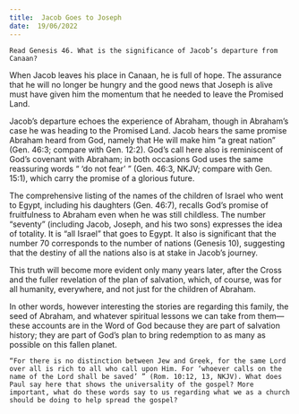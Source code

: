 ```yaml
---
title:  Jacob Goes to Joseph
date:  19/06/2022
---
```


`Read Genesis 46. What is the significance of Jacob’s departure from Canaan?`

When Jacob leaves his place in Canaan, he is full of hope. The assurance that he will no longer be hungry and the good news that Joseph is alive must have given him the momentum that he needed to leave the Promised Land.

Jacob’s departure echoes the experience of Abraham, though in Abraham’s case he was heading to the Promised Land. Jacob hears the same promise Abraham heard from God, namely that He will make him “a great nation” (Gen. 46:3; compare with Gen. 12:2). God’s call here also is reminiscent of God’s covenant with Abraham; in both occasions God uses the same reassuring words “ ‘do not fear’ ” (Gen. 46:3, NKJV; compare with Gen. 15:1), which carry the promise of a glorious future.

The comprehensive listing of the names of the children of Israel who went to Egypt, including his daughters (Gen. 46:7), recalls God’s promise of fruitfulness to Abraham even when he was still childless. The number “seventy” (including Jacob, Joseph, and his two sons) expresses the idea of totality. It is “all Israel” that goes to Egypt. It also is significant that the number 70 corresponds to the number of nations (Genesis 10), suggesting that the destiny of all the nations also is at stake in Jacob’s journey.

This truth will become more evident only many years later, after the Cross and the fuller revelation of the plan of salvation, which, of course, was for all humanity, everywhere, and not just for the children of Abraham.

In other words, however interesting the stories are regarding this family, the seed of Abraham, and whatever spiritual lessons we can take from them—these accounts are in the Word of God because they are part of salvation history; they are part of God’s plan to bring redemption to as many as possible on this fallen planet.

`“For there is no distinction between Jew and Greek, for the same Lord over all is rich to all who call upon Him. For ‘whoever calls on the name of the Lord shall be saved’ ” (Rom. 10:12, 13, NKJV). What does Paul say here that shows the universality of the gospel? More important, what do these words say to us regarding what we as a church should be doing to help spread the gospel?`